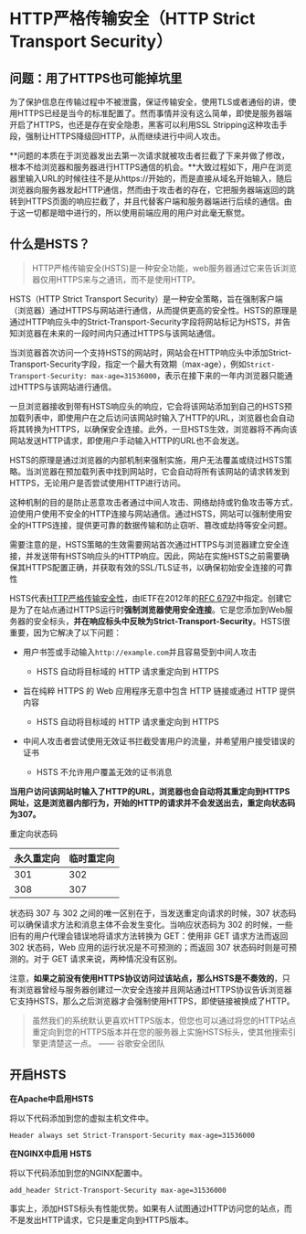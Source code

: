 # HTTP严格传输安全（HTTP Strict Transport Security）

## 问题：用了HTTPS也可能掉坑里

为了保护信息在传输过程中不被泄露，保证传输安全，使用TLS或者通俗的讲，使用HTTPS已经是当今的标准配置了。然而事情并没有这么简单，即使是服务器端开启了HTTPS，也还是存在安全隐患，黑客可以利用SSL Stripping这种攻击手段，强制让HTTPS降级回HTTP，从而继续进行中间人攻击。

**问题的本质在于浏览器发出去第一次请求就被攻击者拦截了下来并做了修改，根本不给浏览器和服务器进行HTTPS通信的机会。**大致过程如下，用户在浏览器里输入URL的时候往往不是从https://开始的，而是直接从域名开始输入，随后浏览器向服务器发起HTTP通信，然而由于攻击者的存在，它把服务器端返回的跳转到HTTPS页面的响应拦截了，并且代替客户端和服务器端进行后续的通信。由于这一切都是暗中进行的，所以使用前端应用的用户对此毫无察觉。

## 什么是HSTS？
> HTTP严格传输安全(HSTS)是一种安全功能，web服务器通过它来告诉浏览器仅用HTTPS来与之通讯，而不是使用HTTP。

HSTS（HTTP Strict Transport Security）是一种安全策略，旨在强制客户端（浏览器）通过HTTPS与网站进行通信，从而提供更高的安全性。HSTS的原理是通过HTTP响应头中的Strict-Transport-Security字段将网站标记为HSTS，并告知浏览器在未来的一段时间内只通过HTTPS与该网站通信。

当浏览器首次访问一个支持HSTS的网站时，网站会在HTTP响应头中添加Strict-Transport-Security字段，指定一个最大有效期（max-age），例如`Strict-Transport-Security: max-age=31536000`，表示在接下来的一年内浏览器只能通过HTTPS与该网站进行通信。

一旦浏览器接收到带有HSTS响应头的响应，它会将该网站添加到自己的HSTS预加载列表中，即使用户在之后访问该网站时输入了HTTP的URL，浏览器也会自动将其转换为HTTPS，以确保安全连接。此外，一旦HSTS生效，浏览器将不再向该网站发送HTTP请求，即使用户手动输入HTTP的URL也不会发送。

HSTS的原理是通过浏览器的内部机制来强制实施，用户无法覆盖或绕过HSTS策略。当浏览器在预加载列表中找到网站时，它会自动将所有该网站的请求转发到HTTPS，无论用户是否尝试使用HTTP进行访问。

这种机制的目的是防止恶意攻击者通过中间人攻击、网络劫持或钓鱼攻击等方式，迫使用户使用不安全的HTTP连接与网站通信。通过HSTS，网站可以强制使用安全的HTTPS连接，提供更可靠的数据传输和防止窃听、篡改或劫持等安全问题。

需要注意的是，HSTS策略的生效需要网站首次通过HTTPS与浏览器建立安全连接，并发送带有HSTS响应头的HTTP响应。因此，网站在实施HSTS之前需要确保其HTTPS配置正确，并获取有效的SSL/TLS证书，以确保初始安全连接的可靠性

HSTS代表[HTTP严格传输安全性](https://link.juejin.cn?target=https%3A%2F%2Fwww.wbolt.com%2Fgo%3F_%3D98f4d606d4aHR0cHM6Ly9lbi53aWtpcGVkaWEub3JnL3dpa2kvSFRUUF9TdHJpY3RfVHJhbnNwb3J0X1NlY3VyaXR5)，由IETF在2012年的[RFC 6797](https://link.juejin.cn?target=https%3A%2F%2Fwww.wbolt.com%2Fgo%3F_%3D984b124a28aHR0cHM6Ly90b29scy5pZXRmLm9yZy9odG1sL3JmYzY3OTc%3D)中指定。创建它是为了在站点通过HTTPS运行时**强制浏览器使用安全连接**。它是您添加到Web服务器的安全标头，**并在响应标头中反映为Strict-Transport-Security**。HSTS很重要，因为它解决了以下问题：

- 用户书签或手动输入`http://example.com`并且容易受到中间人攻击

  - HSTS 自动将目标域的 HTTP 请求重定向到 HTTPS
- 旨在纯粹 HTTPS 的 Web 应用程序无意中包含 HTTP 链接或通过 HTTP 提供内容

  - HSTS 自动将目标域的 HTTP 请求重定向到 HTTPS
- 中间人攻击者尝试使用无效证书拦截受害用户的流量，并希望用户接受错误的证书

  - HSTS 不允许用户覆盖无效的证书消息





**当用户访问该网站时输入了HTTP的URL，浏览器也会自动将其重定向到HTTPS网址，这是浏览器内部行为，开始的HTTP的请求并不会发送出去，重定向状态码为307。**



重定向状态码

 | 永久重定向 | 临时重定向 |
 | ---------- | ---------- |
 | 301        | 302        |
 | 308        | 307        |

状态码 307 与 302 之间的唯一区别在于，当发送重定向请求的时候，307 状态码可以确保请求方法和消息主体不会发生变化。当响应状态码为 302 的时候，一些旧有的用户代理会错误地将请求方法转换为 GET：使用非 GET 请求方法而返回 302 状态码，Web 应用的运行状况是不可预测的；而返回 307 状态码时则是可预测的。对于 GET 请求来说，两种情况没有区别。




注意，**如果之前没有使用HTTPS协议访问过该站点，那么HSTS是不奏效的**，只有浏览器曾经与服务器创建过一次安全连接并且网站通过HTTPS协议告诉浏览器它支持HSTS，那么之后浏览器才会强制使用HTTPS，即使链接被换成了HTTP。

> 虽然我们的系统默认更喜欢HTTPS版本，但您也可以通过将您的HTTP站点重定向到您的HTTPS版本并在您的服务器上实施HSTS标头，使其他搜索引擎更清楚这一点。                             —— 谷歌安全团队

## 开启HSTS

**在Apache中启用HSTS**

将以下代码添加到您的虚拟主机文件中。

```apl
Header always set Strict-Transport-Security max-age=31536000
```

**在NGINX中启用 HSTS**

将以下代码添加到您的NGINX配置中。

```nginx
add_header Strict-Transport-Security max-age=31536000
```

事实上，添加HSTS标头有性能优势。如果有人试图通过HTTP访问您的站点，而不是发出HTTP请求，它只是重定向到HTTPS版本。
